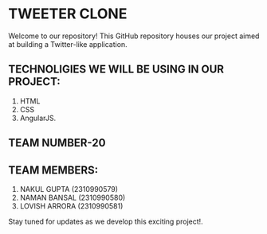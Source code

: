 # TWEETER CLONE

Welcome to our repository! This GitHub repository houses our project aimed at building a Twitter-like application.

## TECHNOLIGIES WE WILL BE USING IN OUR PROJECT:
1. HTML
2. CSS
3. AngularJS. 

## TEAM NUMBER-20

## TEAM MEMBERS:

1. NAKUL GUPTA (2310990579)
2. NAMAN BANSAL (2310990580)
3. LOVISH ARRORA (2310990581)

Stay tuned for updates as we develop this exciting project!.
